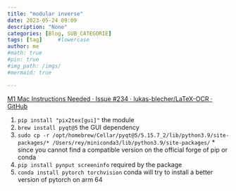 ```yaml
---
title: "modular inverse"
date: 2023-05-24 09:09
description: "None"
categories: [Blog, SUB_CATEGORIE]
tags: [tag]     #lowercase
author: me
#math: true
#pin: true
#img_path: /imgs/
#mermaid: true

---
```

[M1 Mac Instructions Needed · Issue #234 · lukas-blecher/LaTeX-OCR · GitHub](https://github.com/lukas-blecher/LaTeX-OCR/issues/234)
1.  `pip install "pix2tex[gui]"` the module
2.  `brew install pyqt@5` the GUI dependency
3.  `sudo cp -r /opt/homebrew/Cellar/pyqt@5/5.15.7_2/lib/python3.9/site-packages/* /Users/rey/miniconda3/lib/python3.9/site-packages/` * since you cannot find a compatible version on the official forge of pip or conda
4.  `pip install pynput screeninfo` required by the package
5.  `conda install pytorch torchvision` conda will try to install a better version of pytorch on arm 64

